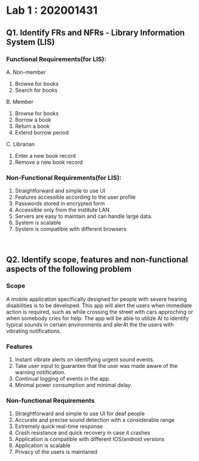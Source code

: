 # Lab 1 : 202001431

## Q1. Identify FRs and NFRs - Library Information System (LIS)

### Functional Requirements(for LIS): 

A. Non-member
1. Browse for books
2. Search for  books

B. Member
1. Browse for books
2. Borrow a book
3. Return a book
4. Extend borrow period


C. Librarian
1. Enter a new book record
2. Remove a new book record


### Non-Functional Requirements(for LIS):

1. Straightforward and simple to use UI
2. Features accessible according to the user profile
3. Passwords stored in encrypted form
4. Accessible only from the institute LAN
5. Servers are easy to maintain and can handle large data.
6. System is scalable
7. System is compatible with different browsers 

<br>

## Q2. Identify scope, features and non-functional aspects of the following problem

### Scope 

A mobile application specifically designed for people with severe hearing disabilities is to be developed. This app will alert the users when immediate action is required, such as while crossing the street with cars approching or when somebody cries for help. The app will be able to utilize AI to identify typical sounds in certain environments and aler4t the the users with vibrating notifications.


### Features

1. Instant vibrate alerts on identifying urgent sound events.
2. Take user input to guarantee that the user was made aware of the warning notification.
3. Continual logging of events in the app.
4. Minimal power consumption and minimal delay.


### Non-functional Requirements

1. Straightforward and simple to use UI for deaf people
2. Accurate and precise sound detection with a considerable range 
3. Extremely quick real-time response
4. Crash resistance and quick recovery in case it crashes
5. Application is compatible with different IOS/android versions
6. Application is scalable
9. Privacy of the users is maintaned
